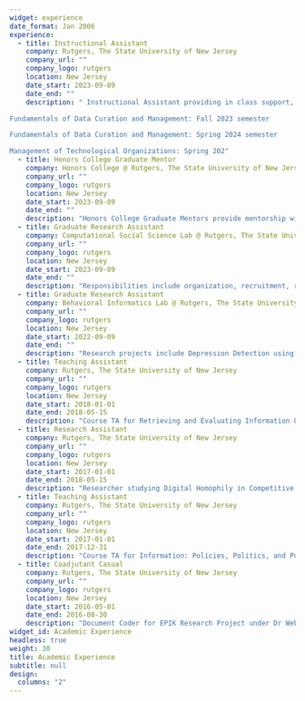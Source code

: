 ```yaml
---
widget: experience
date_format: Jan 2006
experience:
  - title: Instructional Assistant
    company: Rutgers, The State University of New Jersey
    company_url: ""
    company_logo: rutgers
    location: New Jersey
    date_start: 2023-09-09
    date_end: ""
    description: " Instructional Assistant providing in class support, grading and office hours for the following courses

Fundamentals of Data Curation and Management: Fall 2023 semester

Fundamentals of Data Curation and Management: Spring 2024 semester

Management of Technological Organizations: Spring 202"
  - title: Honors College Graduate Mentor
    company: Honors College @ Rutgers, The State University of New Jersey
    company_url: ""
    company_logo: rutgers
    location: New Jersey
    date_start: 2023-09-09
    date_end: ""
    description: "Honors College Graduate Mentors provide mentorship within their academic area of expertise regarding topics such as writing personal statements for graduate school applications, how to get involved in research, coaching on presenting academic research, and more. Graduate Mentors are available through office hours as well as signature events, giving Honors College undergraduates a rich resource and support network within their academic disciplines."
  - title: Graduate Research Assistant
    company: Computational Social Science Lab @ Rutgers, The State University of New Jersey
    company_url: ""
    company_logo: rutgers
    location: New Jersey
    date_start: 2023-09-09
    date_end: ""
    description: "Responsibilities include organization, recruitment, running and organizing events, maintaining social media presence for the lab and collaborating on research projects"
  - title: Graduate Research Assistant
    company: Behavioral Informatics Lab @ Rutgers, The State University of New Jersey
    company_url: ""
    company_logo: rutgers
    location: New Jersey
    date_start: 2022-09-09
    date_end: ""
    description: "Research projects include Depression Detection using Log Data and ACTing out in the Metaverse."
  - title: Teaching Assistant
    company: Rutgers, The State University of New Jersey
    company_url: ""
    company_logo: rutgers
    location: New Jersey
    date_start: 2018-01-01
    date_end: 2018-05-15
    description: "Course TA for Retrieving and Evaluating Information 04:547:220"
  - title: Research Assistant
    company: Rutgers, The State University of New Jersey
    company_url: ""
    company_logo: rutgers
    location: New Jersey
    date_start: 2017-01-01
    date_end: 2018-05-15
    description: "Researcher studying Digital Homophily in Competitive Scenarios in Dr Vivek Singh's Behavioral Informatics Lab"
  - title: Teaching Assistant
    company: Rutgers, The State University of New Jersey
    company_url: ""
    company_logo: rutgers
    location: New Jersey
    date_start: 2017-01-01
    date_end: 2017-12-31
    description: "Course TA for Information: Policies, Politics, and Power 04:547:400 <br>Course TA for 3 sections of Object Oriented Programming 04:547:202"
  - title: Coadjutant Casual
    company: Rutgers, The State University of New Jersey
    company_url: ""
    company_logo: rutgers
    location: New Jersey
    date_start: 2016-05-01
    date_end: 2016-08-30
    description: "Document Coder for EPIK Research Project under Dr Weber and Dr Yanovitzky"
widget_id: Academic Experience
headless: true
weight: 30
title: Academic Experience
subtitle: null
design:
  columns: "2"
---
```

